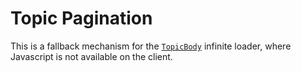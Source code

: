 # Topic Pagination

This is a fallback mechanism for the [`TopicBody`](/styleguide/components/topic-body) infinite loader, where Javascript is not available on the client.
